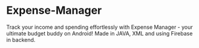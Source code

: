 # Expense-Manager
 Track your income and spending effortlessly with Expense Manager - your ultimate budget buddy on Android! Made in JAVA, XML and using Firebase in backend.
